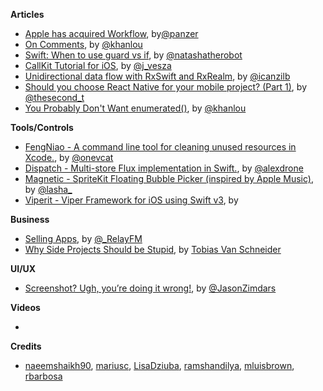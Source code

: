 
**Articles**

* [Apple has acquired Workflow](https://techcrunch.com/2017/03/22/apple-has-acquired-workflow-a-powerful-automation-tool-for-ipad-and-iphone/), by[@panzer](https://twitter.com/panzer)
* [On Comments](http://khanlou.com/2017/03/on-comments/), by [@khanlou](https://twitter.com/khanlou)
* [Swift: When to use guard vs if](https://www.natashatherobot.com/swift-when-to-use-guard-vs-if/), by [@natashatherobot](https://twitter.com/natashatherobot)
* [CallKit Tutorial for iOS](https://www.raywenderlich.com/150015/callkit-tutorial-ios), by [@j_vesza](http://www.twitter.com/j_vesza)
* [Unidirectional data flow with RxSwift and RxRealm](http://rx-marin.com/post/dotswift-rxswift-rxrealm-unidirectional-dataflow/), by [@icanzilb](https://twitter.com/icanzilb)
* [Should you choose React Native for your mobile project? (Part 1)](https://www.equalexperts.com/blog/tech-focus/react-native-part-1/), by [@thesecond_t](https://twitter.com/thesecond_t)
* [You Probably Don't Want enumerated()](http://khanlou.com/2017/03/you-probably-don't-want-enumerated()/), by [@khanlou](https://twitter.com/khanlou)


**Tools/Controls**

* [FengNiao - A command line tool for cleaning unused resources in Xcode.](https://github.com/onevcat/FengNiao), by [@onevcat](https://twitter.com/onevcat)
* [Dispatch - Multi-store Flux implementation in Swift.](https://github.com/alexdrone/Dispatch), by [@alexdrone](https://twitter.com/alexdrone)
* [Magnetic - SpriteKit Floating Bubble Picker (inspired by Apple Music)](https://github.com/efremidze/Magnetic), by [@lasha_](http://twitter.com/lasha_)
* [Viperit - Viper Framework for iOS using Swift v3](https://github.com/ferranabello/Viperit), by [](https://twitter.com/ferranabello)

**Business**

* [Selling Apps](https://www.relay.fm/radar/72), by [@_RelayFM](https://twitter.com/_relayfm)
* [Why Side Projects Should be Stupid](http://www.vanschneider.com/why-side-projects-should-be-stupid/), by [Tobias Van Schneider](https://twitter.com/vanschneider)

**UI/UX**

* [Screenshot? Ugh, you’re doing it wrong!](https://m.signalvnoise.com/screenshot-ugh-youre-doing-it-wrong-d17121c60016), by [@JasonZimdars](https://twitter.com/jasonzimdars)

**Videos**

*

**Credits**

* [naeemshaikh90](https://github.com/naeemshaikh90), [mariusc](https://github.com/mariusc), [LisaDziuba](https://github.com/lisadziuba), [ramshandilya](https://github.com/ramshandilya), [mluisbrown](https://github.com/mluisbrown), [rbarbosa](https://github.com/rbarbosa)

